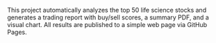 This project automatically analyzes the top 50 life science stocks and generates a trading report with buy/sell scores, a summary PDF, and a visual chart. All results are published to a simple web page via GitHub Pages.

